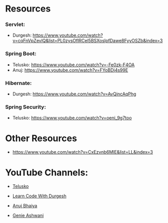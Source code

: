 # Resources

### Servlet:
- Durgesh: https://www.youtube.com/watch?v=cqFnVpZevlQ&list=PL0zysOflRCel5BSXoslpfDawe8FyyOSZb&index=3

### Spring Boot: 
- Telusko: https://www.youtube.com/watch?v=-Fe0zk-F4OA
- Anuj: https://www.youtube.com/watch?v=FYoBDj4s99E

### Hibernate:
- Durgesh: https://www.youtube.com/watch?v=AvQincAqPhg

### Spring Security: 
- Telusko: https://www.youtube.com/watch?v=oeni_9g7too

# Other Resources
- https://www.youtube.com/watch?v=CxEzvnb6MlE&list=LL&index=3

# YouTube Channels:
- [Telusko](https://www.youtube.com/@Telusko)

- [Learn Code With Durgesh](https://www.youtube.com/@LearnCodeWithDurgesh)

- [Anuj Bhaiya](https://www.youtube.com/@AnujBhaiya)

- [Genie Ashwani](https://www.youtube.com/@GenieAshwani)